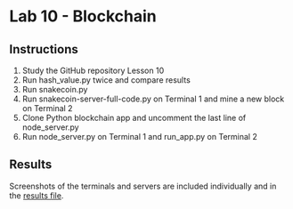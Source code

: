 # Lab 10 - Blockchain

## Instructions

1. Study the GitHub repository Lesson 10
2. Run hash_value.py twice and compare results
3. Run snakecoin.py
4. Run snakecoin-server-full-code.py on Terminal 1 and mine a new block on Terminal 2
5. Clone Python blockchain app and uncomment the last line of node_server.py
6. Run node_server.py on Terminal 1 and run_app.py on Terminal 2

## Results

Screenshots of the terminals and servers are included individually and in the [results file](results.md).
